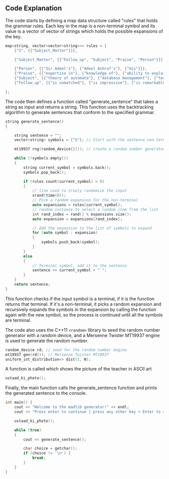 ## Code Explanation
The code starts by defining a map data structure called "rules" that holds the grammar rules. Each key in the map is a non-terminal symbol and its value is a vector of vector of strings which holds the possible expansions of the key.

```cpp
map<string, vector<vector<string>>> rules = {
    {"S", {{"Subject_Matter"}}},

    {"Subject_Matter", {{"Follow_up", "Subject", "Praise", "Person"}}},

    {"Person", {{"Sir Adeel's"}, {"Adeel Ashraf's"}, {"His"}}},
    {"Praise", {{"expertise in"}, {"knowledge of"}, {"ability to explain"}, {"approach to teaching"}, {"knowledge of"}}},
    {"Subject", {{"theory of automata"}, {"database management"}, {"teaching complex concepts in a simple way"}, {"data structures and algorithms"}, {"his subject matter"}, {"in object-oriented programming"}}},
    {"Follow_up", {{"is unmatched"}, {"is impressive"}, {"is remarkable"}, {"is outstanding"}, {"is truly impressive"}}},

};
```

The code then defines a function called "generate_sentence" that takes a string as input and returns a string. This function uses the backtracking algorithm to generate sentences that conform to the specified grammar.

```cpp
string generate_sentence()
{

    string sentence = "";
    vector<string> symbols = {"S"}; // Start with the sentence non-terminal

    mt19937 rng(random_device{}()); // create a random number generator

    while (!symbols.empty())
    {
        string current_symbol = symbols.back();
        symbols.pop_back();

        if (rules.count(current_symbol) > 0)
        {
            // line used to truely randomize the input
            srand(time(0));
            // Pick a random expansion for the non-terminal
            auto expansions = rules[current_symbol];
            // random instance to select a random item from the list
            int rand_index = rand() % expansions.size(); 
            auto expansion = expansions[rand_index];

            // Add the expansion to the list of symbols to expand
            for (auto symbol : expansion)
            {
                symbols.push_back(symbol);
            }
        }
        else
        {
            // Terminal symbol, add it to the sentence
            sentence += current_symbol + " ";
        }
    }
    return sentence;
}

```

This function checks if the input symbol is a terminal, if it is the function returns that terminal. If it's a non-terminal, it picks a random expansion and recursively expands the symbols in the expansion by calling the function again with the new symbol, so the process is continued until all the symbols are terminal.

The code also uses the C++11 `<random>` library to seed the random number generator with a random device, and a Mersenne Twister MT19937 engine is used to generate the random number.

```cpp
random_device rd; // seed for the random number engine
mt19937 gen(rd()); // Mersenne Twister MT19937 
uniform_int_distribution<> dist(1, N);
```

A function is called which shows the picture of the teacher in ASCII art

```cpp
ustaad_ki_photo();
```

Finally, the main function calls the generate_sentence function and prints the generated sentence to the console.

```cpp
int main() {
    cout << "Welcome to the madlib generator!" << endl;
    cout << "Press enter to continue | press any other key + Enter to stop," << endl;

    ustaad_ki_photo();

    while (true)
    {
        cout << generate_sentence();

        char choice = getchar();
        if (choice != '\n') {
            break;
        }
    }
}
```

